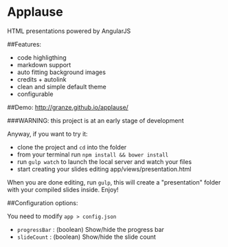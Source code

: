 # Applause
HTML presentations powered by AngularJS

##Features:
- code highligthing
- markdown support
- auto fitting background images
- credits + autolink
- clean and simple default theme
- configurable

##Demo: http://granze.github.io/applause/

###WARNING: this project is at an early stage of development

Anyway, if you want to try it:

- clone the project and `cd` into the folder
- from your terminal run `npm install && bower install`
- run `gulp watch` to launch the local server and watch your files
- start creating your slides editing app/views/presentation.html

When you are done editing, run `gulp`, this will create a "presentation" folder with your compiled slides inside. Enjoy!

##Configuration options:

You need to modify `app > config.json`

- `progressBar` : (boolean) Show/hide the progress bar
- `slideCount` : (boolean) Show/hide the slide count
